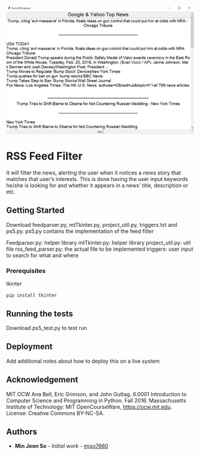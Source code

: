 ![Alt text](feed_parser.jpg?raw=true "Title")
# RSS Feed Filter
It will filter the news, alerting the user when it notices a news story that matches that user’s interests. 
This is done having the user input keywords he/she is looking for and whether it appears in a news’ title, description or etc.

## Getting Started

Download feedparser.py, mtTkinter.py, project_util.py, triggers.txt and ps5.py. ps5.py contains the implementation of the feed filter

Feedparser.py: helper library
mtTkinter.py: helper library
project_util.py: util file
rss_feed_parser.py: the actual file to be implemented
triggers: user input to search for what and where

### Prerequisites

tkinter
```
pip install tkinter
```
## Running the tests

Download ps5_test.py to test run

## Deployment

Add additional notes about how to deploy this on a live system

## Acknowledgement

MIT OCW
Ana Bell, Eric Grimson, and John Guttag. 6.0001 Introduction to Computer Science and Programming in Python. Fall 2016. Massachusetts Institute of Technology: MIT OpenCourseWare, https://ocw.mit.edu. License: Creative Commons BY-NC-SA.

## Authors

* **Min Joon So** - *Initial work* - [mjso7660](https://github.com/mjso7660)
